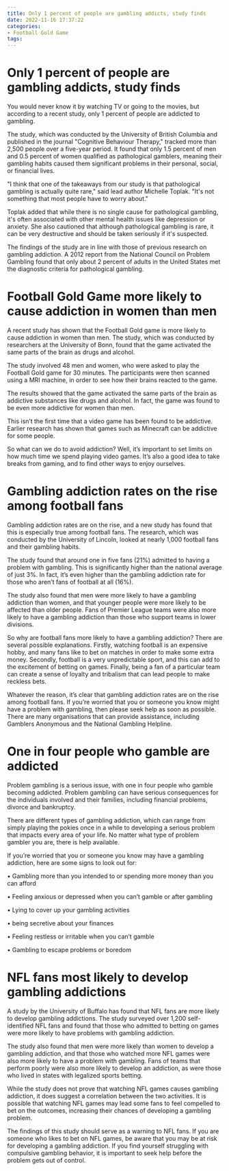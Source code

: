 ```yaml
---
title: Only 1 percent of people are gambling addicts, study finds 
date: 2022-11-16 17:37:22
categories:
- Football Gold Game
tags:
---
```



#  Only 1 percent of people are gambling addicts, study finds 

You would never know it by watching TV or going to the movies, but according to a recent study, only 1 percent of people are addicted to gambling.

The study, which was conducted by the University of British Columbia and published in the journal "Cognitive Behaviour Therapy," tracked more than 2,500 people over a five-year period. It found that only 1.5 percent of men and 0.5 percent of women qualified as pathological gamblers, meaning their gambling habits caused them significant problems in their personal, social, or financial lives.

"I think that one of the takeaways from our study is that pathological gambling is actually quite rare," said lead author Michelle Toplak. "It's not something that most people have to worry about."

Toplak added that while there is no single cause for pathological gambling, it's often associated with other mental health issues like depression or anxiety. She also cautioned that although pathological gambling is rare, it can be very destructive and should be taken seriously if it's suspected.

The findings of the study are in line with those of previous research on gambling addiction. A 2012 report from the National Council on Problem Gambling found that only about 2 percent of adults in the United States met the diagnostic criteria for pathological gambling.

#  Football Gold Game more likely to cause addiction in women than men

A recent study has shown that the Football Gold game is more likely to cause addiction in women than men. The study, which was conducted by researchers at the University of Bonn, found that the game activated the same parts of the brain as drugs and alcohol.

The study involved 48 men and women, who were asked to play the Football Gold game for 30 minutes. The participants were then scanned using a MRI machine, in order to see how their brains reacted to the game.

The results showed that the game activated the same parts of the brain as addictive substances like drugs and alcohol. In fact, the game was found to be even more addictive for women than men.

This isn’t the first time that a video game has been found to be addictive. Earlier research has shown that games such as Minecraft can be addictive for some people.

So what can we do to avoid addiction? Well, it’s important to set limits on how much time we spend playing video games. It’s also a good idea to take breaks from gaming, and to find other ways to enjoy ourselves.

#  Gambling addiction rates on the rise among football fans

Gambling addiction rates are on the rise, and a new study has found that this is especially true among football fans. The research, which was conducted by the University of Lincoln, looked at nearly 1,000 football fans and their gambling habits.

The study found that around one in five fans (21%) admitted to having a problem with gambling. This is significantly higher than the national average of just 3%. In fact, it’s even higher than the gambling addiction rate for those who aren’t fans of football at all (16%).

The study also found that men were more likely to have a gambling addiction than women, and that younger people were more likely to be affected than older people. Fans of Premier League teams were also more likely to have a gambling addiction than those who support teams in lower divisions.

So why are football fans more likely to have a gambling addiction? There are several possible explanations. Firstly, watching football is an expensive hobby, and many fans like to bet on matches in order to make some extra money. Secondly, football is a very unpredictable sport, and this can add to the excitement of betting on games. Finally, being a fan of a particular team can create a sense of loyalty and tribalism that can lead people to make reckless bets.

Whatever the reason, it’s clear that gambling addiction rates are on the rise among football fans. If you’re worried that you or someone you know might have a problem with gambling, then please seek help as soon as possible. There are many organisations that can provide assistance, including Gamblers Anonymous and the National Gambling Helpline.

#  One in four people who gamble are addicted

Problem gambling is a serious issue, with one in four people who gamble becoming addicted. Problem gambling can have serious consequences for the individuals involved and their families, including financial problems, divorce and bankruptcy.

There are different types of gambling addiction, which can range from simply playing the pokies once in a while to developing a serious problem that impacts every area of your life. No matter what type of problem gambler you are, there is help available.

If you’re worried that you or someone you know may have a gambling addiction, here are some signs to look out for:

• Gambling more than you intended to or spending more money than you can afford

• Feeling anxious or depressed when you can’t gamble or after gambling

• Lying to cover up your gambling activities

• being secretive about your finances

• Feeling restless or irritable when you can’t gamble

• Gambling to escape problems or boredom

#  NFL fans most likely to develop gambling addictions

A study by the University of Buffalo has found that NFL fans are more likely to develop gambling addictions. The study surveyed over 1,200 self-identified NFL fans and found that those who admitted to betting on games were more likely to have problems with gambling addiction.

The study also found that men were more likely than women to develop a gambling addiction, and that those who watched more NFL games were also more likely to have a problem with gambling. Fans of teams that perform poorly were also more likely to develop an addiction, as were those who lived in states with legalized sports betting.

While the study does not prove that watching NFL games causes gambling addiction, it does suggest a correlation between the two activities. It is possible that watching NFL games may lead some fans to feel compelled to bet on the outcomes, increasing their chances of developing a gambling problem.

The findings of this study should serve as a warning to NFL fans. If you are someone who likes to bet on NFL games, be aware that you may be at risk for developing a gambling addiction. If you find yourself struggling with compulsive gambling behavior, it is important to seek help before the problem gets out of control.